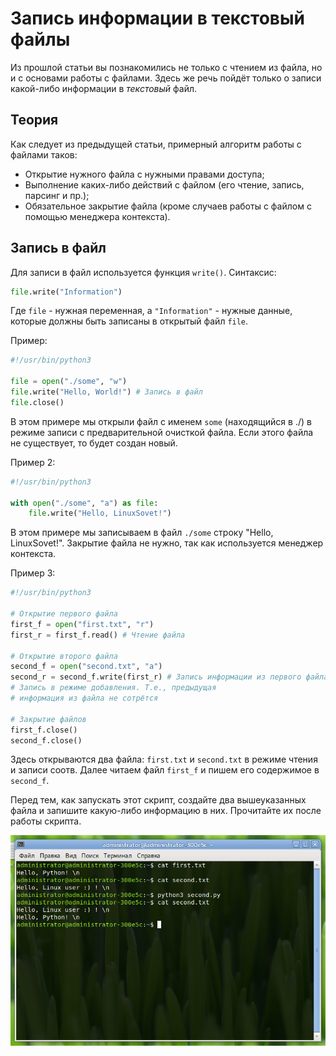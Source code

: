 # Запись информации в текстовый файлы

Из прошлой статьи вы познакомились не только с чтением из файла, но и с основами работы с файлами. Здесь же речь пойдёт только о записи какой-либо информации в *текстовый* файл.

## Теория

Как следует из предыдущей статьи, примерный алгоритм работы с файлами таков:

- Открытие нужного файла с нужными правами доступа;
- Выполнение каких-либо действий с файлом (его чтение, запись, парсинг и пр.);
- Обязательное закрытие файла (кроме случаев работы с файлом с помощью менеджера контекста).

## Запись в файл

Для записи в файл используется функция `write()`. Синтаксис:

```python
file.write("Information")
```

Где `file` - нужная переменная, а `"Information"` - нужные данные, которые должны быть записаны в открытый файл `file`.

Пример:

```python
#!/usr/bin/python3

file = open("./some", "w")
file.write("Hello, World!") # Запись в файл
file.close()
```

В этом примере мы открыли файл с именем `some` (находящийся в ./) в режиме записи с предварительной очисткой файла. Если этого файла не существует, то будет создан новый.

Пример 2:

```python
#!/usr/bin/python3

with open("./some", "a") as file:
    file.write("Hello, LinuxSovet!")
```

В этом примере мы записываем в файл `./some` строку "Hello, LinuxSovet!". Закрытие файла не нужно, так как используется менеджер контекста.

Пример 3:

```python
#!/usr/bin/python3

# Открытие первого файла
first_f = open("first.txt", "r")
first_r = first_f.read() # Чтение файла

# Открытие второго файла
second_f = open("second.txt", "a")
second_r = second_f.write(first_r) # Запись информации из первого файла
# Запись в режиме добавления. Т.е., предыдущая
# информация из файла не сотрётся

# Закрытие файлов
first_f.close()
second_f.close()
```

Здесь открываются два файла: `first.txt` и `second.txt` в режиме чтения и записи соотв. Далее читаем файл `first_f` и пишем его содержимое в `second_f`.

Перед тем, как запускать этот скрипт, создайте два вышеуказанных файла и запишите какую-либо информацию в них. Прочитайте их после работы скрипта.

![Вывод](pic/write1.png)
